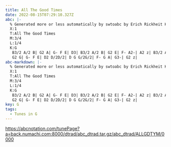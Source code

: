 ```yaml
---
title: All The Good Times
date: 2022-08-15T07:29:10.327Z
abc: |-
  % Generated more or less automatically by swtoabc by Erich Rickheit KSC
  X:1
  T:All The Good Times
  M:3/4
  L:1/4
  K:G
   B3/2 A/2 B| G2 A| G- F E| D3| B3/2 A/2 B| G2 E| F- A2-| A2 z| B3/2 A/2 B|\
   G2 G| G- F E| D2 D/2D/2| D G G/2G/2| F- G A| G3-| G2 z|
abc-markdown: |-
  % Generated more or less automatically by swtoabc by Erich Rickheit KSC
  X:1
  T:All The Good Times
  M:3/4
  L:1/4
  K:G
   B3/2 A/2 B| G2 A| G- F E| D3| B3/2 A/2 B| G2 E| F- A2-| A2 z| B3/2 A/2 B|\
   G2 G| G- F E| D2 D/2D/2| D G G/2G/2| F- G A| G3-| G2 z|
key: G
tags:
  - Tunes in G
---
```

https://abcnotation.com/tunePage?a=back.numachi.com:8000/dtrad/abc_dtrad.tar.gz/abc_dtrad/ALLGDTYM/0000
